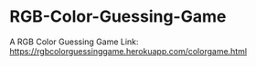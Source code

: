 # RGB-Color-Guessing-Game
A RGB Color Guessing Game
Link: https://rgbcolorguessinggame.herokuapp.com/colorgame.html
